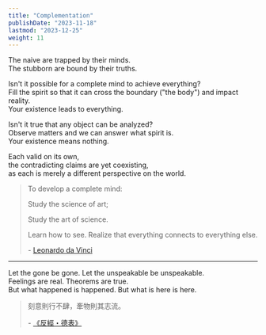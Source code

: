 ```yaml
---
title: "Complementation"
publishDate: "2023-11-18"
lastmod: "2023-12-25"
weight: 11
---
```


The naive are trapped by their minds.<br/>
The stubborn are bound by their truths.<br/>

Isn't it possible for a complete mind to achieve everything?<br/>
Fill the spirit so that it can cross the boundary ("the body") and impact reality.<br/>
Your existence leads to everything.<br/>

Isn't it true that any object can be analyzed?<br/>
Observe matters and we can answer what spirit is.<br/>
Your existence means nothing.<br/>

Each valid on its own,<br/>
the contradicting claims are yet coexisting,<br/>
as each is merely a different perspective on the world.<br/>

> To develop a complete mind:
>
> Study the science of art;
>
> Study the art of science.
>
> Learn how to see. Realize that everything connects to everything else.
>
> \- [Leonardo da Vinci](https://www.goodreads.com/quotes/1423493-to-develop-a-complete-mind-study-the-science-of-art)

---

Let the gone be gone. Let the unspeakable be unspeakable.<br/>
Feelings are real. Theorems are true.<br/>
But what happened is happened. But what is here is here.<br/>

> 刻意則行不肆，牽物則其志流。
>
> \- [《反經・德表》](https://www.arteducation.com.tw/mingju/juv_2591fdac52d0.html)

